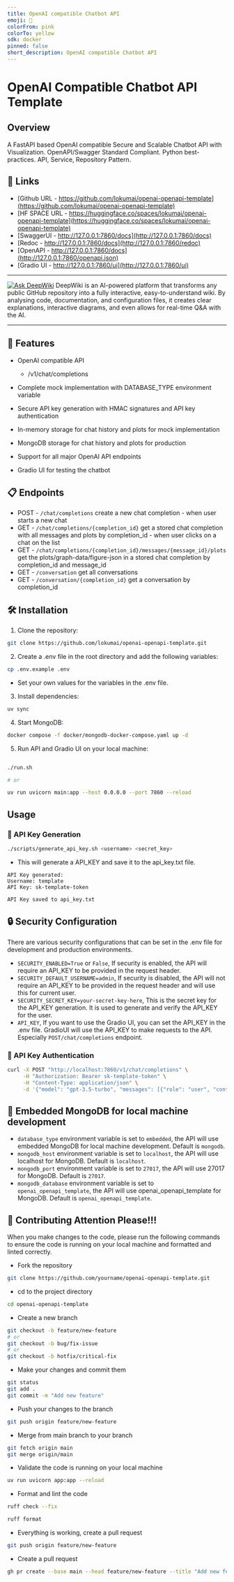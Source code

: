 ```yaml
---
title: OpenAI compatible Chatbot API
emoji: 🤯
colorFrom: pink
colorTo: yellow
sdk: docker
pinned: false
short_description: OpenAI compatible Chatbot API
---
```


# OpenAI Compatible Chatbot API Template

## Overview
A FastAPI based OpenAI compatible Secure and Scalable Chatbot API with Visualization.
OpenAPI/Swagger Standard Compliant. Python best-practices. API, Service, Repository Pattern.


## 🔗 Links
* [Github URL - https://github.com/lokumai/openai-openapi-template](https://github.com/lokumai/openai-openapi-template)
* [HF SPACE URL - https://huggingface.co/spaces/lokumai/openai-openapi-template](https://huggingface.co/spaces/lokumai/openai-openapi-template)
* [SwaggerUI - http://127.0.0.1:7860/docs](http://127.0.0.1:7860/docs)
* [Redoc - http://127.0.0.1:7860/docs](http://127.0.0.1:7860/redoc)
* [OpenAPI - http://127.0.0.1:7860/docs](http://127.0.0.1:7860/openapi.json)
* [Gradio UI - http://127.0.0.1:7860/ui](http://127.0.0.1:7860/ui)

---

[![Ask DeepWiki](https://deepwiki.com/badge.svg)](https://deepwiki.com/lokumai/openai-openapi-template) DeepWiki is an AI-powered platform that transforms any public GitHub repository into a fully interactive, easy-to-understand wiki. By analysing code, documentation, and configuration files, it creates clear explanations, interactive diagrams, and even allows for real-time Q&A with the AI.

---

## 🚀 Features

- OpenAI compatible API 
     - /v1/chat/completions

- Complete mock implementation with DATABASE_TYPE environment variable
- Secure API key generation with HMAC signatures and API key authentication
- In-memory storage for chat history and plots for mock implementation
- MongoDB storage for chat history and plots for production
- Support for all major OpenAI API endpoints
- Gradio UI for testing the chatbot


## 📋 Endpoints
- POST    - `/chat/completions` create a new chat completion - when user starts a new chat
- GET     - `/chat/completions/{completion_id}` get a stored chat completion with all messages and plots by completion_id - when user clicks on a chat on the list
- GET     - `/chat/completions/{completion_id}/messages/{message_id}/plots` get the plots/graph-data/figure-json in a stored chat completion by completion_id and message_id
- GET     - `/conversation` get all conversations
- GET     - `/conversation/{completion_id}` get a conversation by completion_id


## 🛠️ Installation

1. Clone the repository:
```bash
git clone https://github.com/lokumai/openai-openapi-template.git
```

2. Create a .env file in the root directory and add the following variables:
```bash
cp .env.example .env
```
* Set your own values for the variables in the .env file.

3. Install dependencies:
```bash
uv sync
```

4. Start MongoDB:
```bash
docker compose -f docker/mongodb-docker-compose.yaml up -d
```

5. Run API and Gradio UI on your local machine:
```bash

./run.sh

# or

uv run uvicorn main:app --host 0.0.0.0 --port 7860 --reload
```

## Usage

### 🔑 API Key Generation

```bash
./scripts/generate_api_key.sh <username> <secret_key>
```

* This will generate a API_KEY and save it to the api_key.txt file.
```plaintext
API Key generated:
Username: template
API Key: sk-template-token

API Key saved to api_key.txt
```

## 🔒 Security Configuration
There are various security configurations that can be set in the .env file for development and production environments.

- `SECURITY_ENABLED=True` or `False`, If security is enabled, the API will require an API_KEY to be provided in the request header.
- `SECURITY_DEFAULT_USERNAME=admin`, If security is disabled, the API will not require an API_KEY to be provided in the request header and will use this for current user.
- `SECURITY_SECRET_KEY=your-secret-key-here`, This is the secret key for the API_KEY generation. It is used to generate and verify the API_KEY for the user.
- `API_KEY`, If you want to use the Gradio UI, you can set the API_KEY in the .env file. GradioUI will use the API_KEY to make requests to the API. Especially `POST/chat/completions` endpoint.

### 🔑 API Key Authentication

```bash
curl -X POST "http://localhost:7860/v1/chat/completions" \
     -H "Authorization: Bearer sk-template-token" \
     -H "Content-Type: application/json" \
     -d '{"model": "gpt-3.5-turbo", "messages": [{"role": "user", "content": "Hello!"}]}'
```

## 💾 Embedded MongoDB for local machine development

* `database_type` environment variable is set to `embedded`, the API will use embedded MongoDB for local machine development. Default is `mongodb`.
* `mongodb_host` environment variable is set to `localhost`, the API will use localhost for MongoDB. Default is `localhost`.
* `mongodb_port` environment variable is set to `27017`, the API will use 27017 for MongoDB. Default is `27017`.
* `mongodb_database` environment variable is set to `openai_openapi_template`, the API will use openai_openapi_template for MongoDB. Default is `openai_openapi_template`.


## 🤝 Contributing  Attention Please!!!
When you make changes to the code, please run the following commands to ensure the code is running on your local machine and formatted and linted correctly.

* Fork the repository
```bash
git clone https://github.com/yourname/openai-openapi-template.git
```

* cd to the project directory
```bash
cd openai-openapi-template
```

* Create a new branch
```bash
git checkout -b feature/new-feature
# or
git checkout -b bug/fix-issue
# or
git checkout -b hotfix/critical-fix
```

* Make your changes and commit them
```bash
git status
git add .
git commit -m "Add new feature"
```

* Push your changes to the branch
```bash
git push origin feature/new-feature
```

* Merge from main branch to your branch
```bash
git fetch origin main
git merge origin/main
```

* Validate the code is running on your local machine
```bash
uv run uvicorn app:app --reload
```

* Format and lint the code
```bash
ruff check --fix
```

```bash
ruff format
```

* Everything is working, create a pull request
```bash
git push origin feature/new-feature
```

* Create a pull request
```bash
gh pr create --base main --head feature/new-feature --title "Add new feature" --body "This PR adds a new feature to the project"
```
